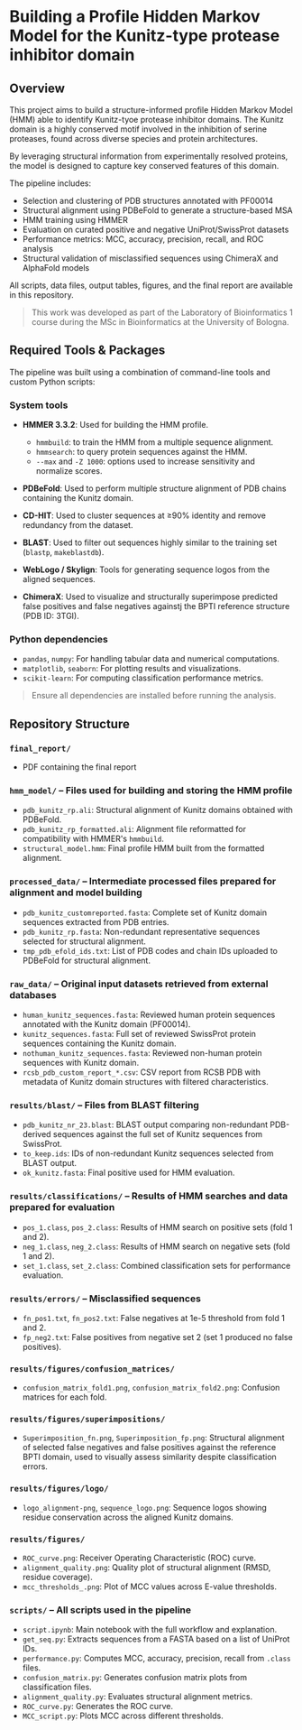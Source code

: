 # Building a Profile Hidden Markov Model for the Kunitz-type protease inhibitor domain
## Overview

This project aims to build a structure-informed profile Hidden Markov Model (HMM) able to identify Kunitz-tyoe protease inhibitor domains. The Kunitz domain is a highly conserved motif involved in the inhibition of serine proteases, found across diverse species and protein architectures.

By leveraging structural information from experimentally resolved proteins, the model is designed to capture key conserved features of this domain.

The pipeline includes:
- Selection and clustering of PDB structures annotated with PF00014
- Structural alignment using PDBeFold to generate a structure-based MSA
- HMM training using HMMER
- Evaluation on curated positive and negative UniProt/SwissProt datasets
- Performance metrics: MCC, accuracy, precision, recall, and ROC analysis
- Structural validation of misclassified sequences using ChimeraX and AlphaFold models

All scripts, data files, output tables, figures, and the final report are available in this repository.

> This work was developed as part of the Laboratory of Bioinformatics 1 course during the MSc in Bioinformatics at the University of Bologna.

## Required Tools & Packages

The pipeline was built using a combination of command-line tools and custom Python scripts:

### System tools
- **HMMER 3.3.2**: Used for building the HMM profile.
  - `hmmbuild`: to train the HMM from a multiple sequence alignment.
  - `hmmsearch`: to query protein sequences against the HMM.
  - `--max` and `-Z 1000`: options used to increase sensitivity and normalize scores.
- **PDBeFold**: Used to perform multiple structure alignment of PDB chains containing the Kunitz domain.

- **CD-HIT**: Used to cluster sequences at ≥90% identity and remove redundancy from the dataset.

- **BLAST**: Used to filter out sequences highly similar to the training set (`blastp`, `makeblastdb`).

- **WebLogo / Skylign**: Tools for generating sequence logos from the aligned sequences.

- **ChimeraX**: Used to visualize and structurally superimpose predicted false positives and false negatives againstj the BPTI reference structure (PDB ID: 3TGI).

### Python dependencies
- `pandas`, `numpy`: For handling tabular data and numerical computations.
- `matplotlib`, `seaborn`: For plotting results and visualizations.
- `scikit-learn`: For computing classification performance metrics.

> Ensure all dependencies are installed before running the analysis.

## Repository Structure

### `final_report/` 
- PDF containing the final report

### `hmm_model/` – Files used for building and storing the HMM profile
- `pdb_kunitz_rp.ali`: Structural alignment of Kunitz domains obtained with PDBeFold.
- `pdb_kunitz_rp_formatted.ali`: Alignment file reformatted for compatibility with HMMER's `hmmbuild`.
- `structural_model.hmm`: Final profile HMM built from the formatted alignment.

### `processed_data/` – Intermediate processed files prepared for alignment and model building
- `pdb_kunitz_customreported.fasta`: Complete set of Kunitz domain sequences extracted from PDB entries.
- `pdb_kunitz_rp.fasta`: Non-redundant representative sequences selected for structural alignment.
- `tmp_pdb_efold_ids.txt`: List of PDB codes and chain IDs uploaded to PDBeFold for structural alignment.


### `raw_data/` – Original input datasets retrieved from external databases
- `human_kunitz_sequences.fasta`: Reviewed human protein sequences annotated with the Kunitz domain (PF00014).
- `kunitz_sequences.fasta`: Full set of reviewed SwissProt protein sequences containing the Kunitz domain.
- `nothuman_kunitz_sequences.fasta`: Reviewed non-human protein sequences with Kunitz domain.
- `rcsb_pdb_custom_report_*.csv`: CSV report from RCSB PDB with metadata of Kunitz domain structures with filtered characteristics.


### `results/blast/` – Files from BLAST filtering
- `pdb_kunitz_nr_23.blast`: BLAST output comparing non-redundant PDB-derived sequences against the full set of Kunitz sequences from SwissProt.
- `to_keep.ids`: IDs of non-redundant Kunitz sequences selected from BLAST output.
- `ok_kunitz.fasta`: Final positive used for HMM evaluation.


### `results/classifications/` – Results of HMM searches and data prepared for evaluation
- `pos_1.class`, `pos_2.class`: Results of HMM search on positive sets (fold 1 and 2).
- `neg_1.class`, `neg_2.class`: Results of HMM search on negative sets (fold 1 and 2).
- `set_1.class`, `set_2.class`: Combined classification sets for performance evaluation.


### `results/errors/` – Misclassified sequences
- `fn_pos1.txt`, `fn_pos2.txt`: False negatives at 1e-5 threshold from fold 1 and 2.
- `fp_neg2.txt`: False positives from negative set 2 (set 1 produced no false positives).


### `results/figures/confusion_matrices/`
- `confusion_matrix_fold1.png`, `confusion_matrix_fold2.png`: Confusion matrices for each fold.

### `results/figures/superimpositions/`
- `Superimposition_fn.png`, `Superimposition_fp.png`: Structural alignment of selected false negatives and false positives against the reference BPTI domain, used to visually assess similarity despite classification errors.

### `results/figures/logo/`
- `logo_alignment-png`, `sequence_logo.png`: Sequence logos showing residue conservation across the aligned Kunitz domains.

### `results/figures/`
- `ROC_curve.png`: Receiver Operating Characteristic (ROC) curve.
- `alignment_quality.png`: Quality plot of structural alignment (RMSD, residue coverage).
- `mcc_thresholds_.png`: Plot of MCC values across E-value thresholds.


### `scripts/` – All scripts used in the pipeline
- `script.ipynb`: Main notebook with the full workflow and explanation.
- `get_seq.py`: Extracts sequences from a FASTA based on a list of UniProt IDs.
- `performance.py`: Computes MCC, accuracy, precision, recall from `.class` files.
- `confusion_matrix.py`: Generates confusion matrix plots from classification files.
- `alignment_quality.py`: Evaluates structural alignment metrics.
- `ROC_curve.py`: Generates the ROC curve.
- `MCC_script.py`: Plots MCC across different thresholds.
